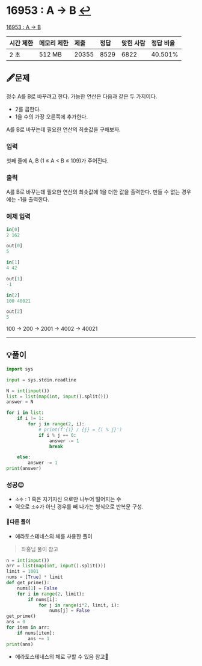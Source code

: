# 16953 : A → B [↩](../../acmicpc)

[16953 : A → B](https://www.acmicpc.net/problem/16953)

| 시간 제한 | 메모리 제한 | 제출  | 정답 | 맞힌 사람 | 정답 비율 |
| :-------- | :---------- | :---- | :--- | :-------- | :-------- |
| 2 초      | 512 MB      | 20355 | 8529 | 6822      | 40.501%   |

## 🖋️문제

정수 A를 B로 바꾸려고 한다. 가능한 연산은 다음과 같은 두 가지이다.

- 2를 곱한다.
- 1을 수의 가장 오른쪽에 추가한다. 

A를 B로 바꾸는데 필요한 연산의 최솟값을 구해보자.

### 입력

첫째 줄에 A, B (1 ≤ A < B ≤ 109)가 주어진다.

### 출력

A를 B로 바꾸는데 필요한 연산의 최솟값에 1을 더한 값을 출력한다. 만들 수 없는 경우에는 -1을 출력한다.

### 예제 입력

```python
in[0]
2 162

out[0]
5

in[1]
4 42

out[1]
-1

in[2]
100 40021

out[2]
5
```

100 → 200 → 2001 → 4002 → 40021

---

## 💡풀이

```python
import sys

input = sys.stdin.readline

N = int(input())
list = list(map(int, input().split()))
answer = N

for i in list:
    if i != 1:
        for j in range(2, i):
            # print(f'{i} / {j} = {i % j}')
            if i % j == 0:
                answer -= 1
                break

    else:
        answer -= 1
print(answer)
```

###  성공😊

* `소수` : 1 혹은 자기자신 으로만 나누어 떨어지는 수
* 역으로 `소수`가 아닌 경우를 빼 나가는 형식으로 반복문 구성.

#### 🤝다른 풀이

* 에라토스테네스의 체를 사용한 풀이
> 좌홍님 풀이 참고
```python
n = int(input())
arr = list(map(int, input().split()))
limit = 1001
nums = [True] * limit
def get_prime():
    nums[1] = False
    for i in range(2, limit):
        if nums[i]:
            for j in range(i*2, limit, i):
                nums[j] = False
get_prime()
ans = 0
for item in arr:
    if nums[item]:
        ans += 1
print(ans)
```
* 에라토스테네스의 체로 구할 수 있음 참고[🔗](https://wikidocs.net/21638)

